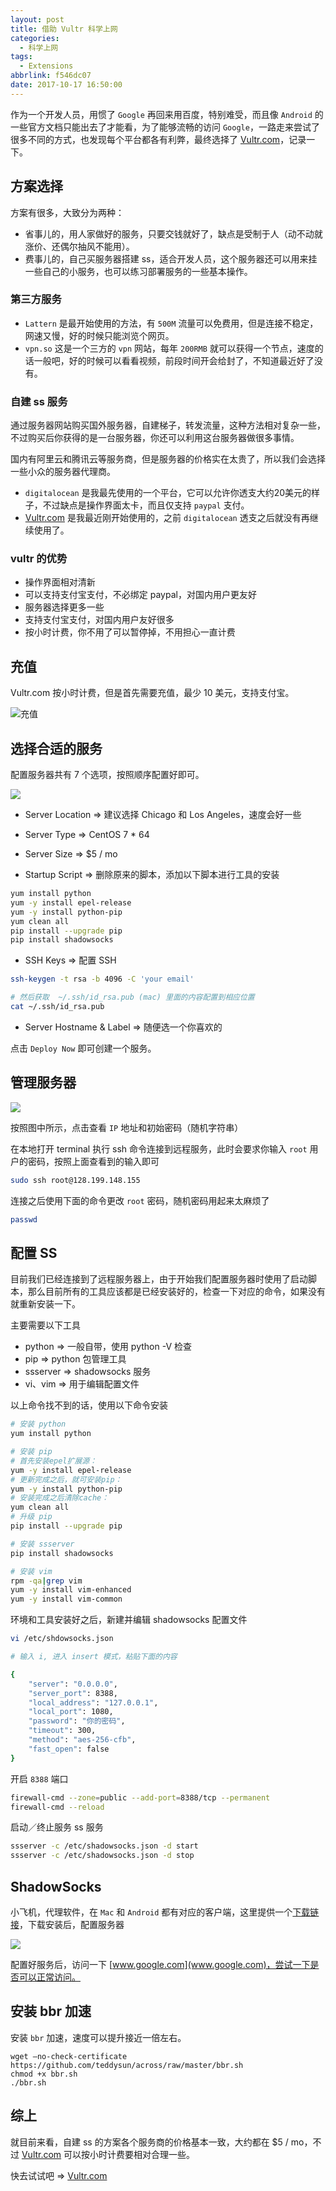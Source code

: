 ```yaml
---
layout: post
title: 借助 Vultr 科学上网
categories:
  - 科学上网
tags:
  - Extensions
abbrlink: f546dc07
date: 2017-10-17 16:50:00
---
```

 
作为一个开发人员，用惯了 `Google` 再回来用百度，特别难受，而且像  `Android` 的一些官方文档只能出去了才能看，为了能够流畅的访问 `Google`，一路走来尝试了很多不同的方式，也发现每个平台都各有利弊，最终选择了 [Vultr.com](https://www.vultr.com/?ref=7379956)，记录一下。

## 方案选择

方案有很多，大致分为两种：

- 省事儿的，用人家做好的服务，只要交钱就好了，缺点是受制于人（动不动就涨价、还偶尔抽风不能用）。
- 费事儿的，自己买服务器搭建 ss，适合开发人员，这个服务器还可以用来挂一些自己的小服务，也可以练习部署服务的一些基本操作。


### 第三方服务

- `Lattern` 是最开始使用的方法，有 `500M` 流量可以免费用，但是连接不稳定，网速又慢，好的时候只能浏览个网页。
- `vpn.so` 这是一个三方的 `vpn` 网站，每年 `200RMB` 就可以获得一个节点，速度的话一般吧，好的时候可以看看视频，前段时间开会给封了，不知道最近好了没有。

### 自建 ss 服务

通过服务器网站购买国外服务器，自建梯子，转发流量，这种方法相对复杂一些，不过购买后你获得的是一台服务器，你还可以利用这台服务器做很多事情。

国内有阿里云和腾讯云等服务商，但是服务器的价格实在太贵了，所以我们会选择一些小众的服务器代理商。

- `digitalocean` 是我最先使用的一个平台，它可以允许你透支大约20美元的样子，不过缺点是操作界面太卡，而且仅支持 `paypal` 支付。
- [Vultr.com](https://www.vultr.com/?ref=7379956) 是我最近刚开始使用的，之前 `digitalocean` 透支之后就没有再继续使用了。


### vultr 的优势

- 操作界面相对清新
- 可以支持支付宝支付，不必绑定 paypal，对国内用户更友好
- 服务器选择更多一些
- 支持支付宝支付，对国内用户友好很多
- 按小时计费，你不用了可以暂停掉，不用担心一直计费
 

## 充值

Vultr.com 按小时计费，但是首先需要充值，最少 10 美元，支持支付宝。

![充值](http://olx4t2q6z.bkt.clouddn.com/18-4-1/71773190.jpg)

## 选择合适的服务

配置服务器共有 7 个选项，按照顺序配置好即可。

![](http://olx4t2q6z.bkt.clouddn.com/18-4-1/69553185.jpg)

- Server Location => 建议选择 Chicago 和 Los Angeles，速度会好一些

- Server Type => CentOS 7 * 64

- Server Size => $5 / mo

- Startup Script => 删除原来的脚本，添加以下脚本进行工具的安装

```bash
yum install python
yum -y install epel-release
yum -y install python-pip
yum clean all
pip install --upgrade pip
pip install shadowsocks
```

- SSH Keys => 配置 SSH

```bash
ssh-keygen -t rsa -b 4096 -C 'your email'

# 然后获取  ~/.ssh/id_rsa.pub (mac) 里面的内容配置到相应位置
cat ~/.ssh/id_rsa.pub
```

- Server Hostname & Label => 随便选一个你喜欢的

点击 `Deploy Now` 即可创建一个服务。



## 管理服务器

![](http://olx4t2q6z.bkt.clouddn.com/18-4-1/23342516.jpg)

按照图中所示，点击查看 `IP` 地址和初始密码（随机字符串）

在本地打开 terminal 执行 ssh 命令连接到远程服务，此时会要求你输入 `root` 用户的密码，按照上面查看到的输入即可

```bash
sudo ssh root@128.199.148.155
```
连接之后使用下面的命令更改 `root` 密码，随机密码用起来太麻烦了

```bash
passwd
```

## 配置 SS

目前我们已经连接到了远程服务器上，由于开始我们配置服务器时使用了启动脚本，那么目前所有的工具应该都是已经安装好的，检查一下对应的命令，如果没有就重新安装一下。

主要需要以下工具

- python => 一般自带，使用 python -V 检查
- pip => python 包管理工具
- ssserver => shadowsocks 服务
- vi、vim => 用于编辑配置文件

以上命令找不到的话，使用以下命令安装

```bash
# 安装 python
yum install python

# 安装 pip
# 首先安装epel扩展源：
yum -y install epel-release
# 更新完成之后，就可安装pip：
yum -y install python-pip
# 安装完成之后清除cache：
yum clean all
# 升级 pip
pip install --upgrade pip

# 安装 ssserver
pip install shadowsocks

# 安装 vim
rpm -qa|grep vim
yum -y install vim-enhanced
yum -y install vim-common
```

环境和工具安装好之后，新建并编辑 shadowsocks 配置文件

```bash
vi /etc/shdowsocks.json

# 输入 i, 进入 insert 模式，粘贴下面的内容

{
	"server": "0.0.0.0",
	"server_port": 8388,
	"local_address": "127.0.0.1",
	"local_port": 1080,
	"password": "你的密码",
	"timeout": 300,
	"method": "aes-256-cfb",
	"fast_open": false
}
```

开启 `8388` 端口

```bash
firewall-cmd --zone=public --add-port=8388/tcp --permanent
firewall-cmd --reload
```

启动／终止服务 ss 服务

```bash
ssserver -c /etc/shadowsocks.json -d start
ssserver -c /etc/shadowsocks.json -d stop
```

## ShadowSocks

小飞机，代理软件，在 `Mac` 和 `Android` 都有对应的客户端，这里提供一个[下载链接](https://pan.baidu.com/s/1eNB2f7xRkgK4F_id44oYqw)，下载安装后，配置服务器

![](http://olx4t2q6z.bkt.clouddn.com/18-4-1/9332692.jpg)

配置好服务后，访问一下 [www.google.com](www.google.com)，尝试一下是否可以正常访问。



## 安装 bbr 加速

安装 `bbr` 加速，速度可以提升接近一倍左右。

```
wget –no-check-certificate https://github.com/teddysun/across/raw/master/bbr.sh
chmod +x bbr.sh
./bbr.sh
```

## 综上

就目前来看，自建 ss 的方案各个服务商的价格基本一致，大约都在 $5 / mo，不过 [Vultr.com](https://www.vultr.com/?ref=7379956) 可以按小时计费要相对合理一些。

快去试试吧 => [Vultr.com](https://www.vultr.com/?ref=7379956)	

 